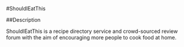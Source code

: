 #ShouldIEatThis

##Description

ShouldIEatThis is a recipe directory service and crowd-sourced review forum with the aim of encouraging more people to cook food at home.